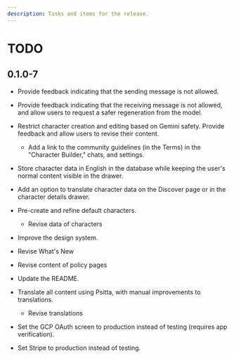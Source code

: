 ```yaml
---
description: Tasks and items for the release.
---
```


# TODO

## 0.1.0-7

- Provide feedback indicating that the sending message is not allowed.
- Provide feedback indicating that the receiving message is not allowed, and allow users to request a safer regeneration from the model.
- Restrict character creation and editing based on Gemini safety. Provide feedback and allow users to revise their content.
  - Add a link to the community guidelines (in the Terms) in the "Character Builder," chats, and settings.

- Store character data in English in the database while keeping the user's normal content visible in the drawer.
- Add an option to translate character data on the Discover page or in the character details drawer.

- Pre-create and refine default characters.
  - Revise data of characters
- Improve the design system.
- Revise What's New
- Revise content of policy pages
- Update the README.
- Translate all content using Psitta, with manual improvements to translations.
  - Revise translations
- Set the GCP OAuth screen to production instead of testing (requires app verification).
- Set Stripe to production instead of testing.
